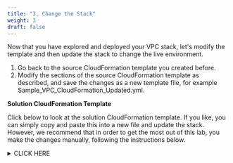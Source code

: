 ```yaml
---
title: "3. Change the Stack"
weight: 3
draft: false
---
```


Now that you have explored and deployed your VPC stack, 
let's modify the template and then update the stack to change the live environment.

1. Go back to the source CloudFormation template you created before.
2. Modify the sections of the source CloudFormation template as described, 
and save the changes as a new template file, for example Sample_VPC_CloudFormation_Updated.yml.


**Solution CloudFormation Template**

Click below to look at the solution CloudFormation template. If you like, you can simply copy and paste this into
a new file and update the stack. However, we recommend that in order to get the most out of this lab, you make the changes manually, following the instructions below.

<details><summary>CLICK HERE</summary>
<p>
```
AWSTemplateFormatVersion: '2010-09-09'
Parameters:
  vpccidr:
    Type: String
    MinLength: 9
    MaxLength: 18
    AllowedPattern: "(\\d{1,3})\\.(\\d{1,3})\\.(\\d{1,3})\\.(\\d{1,3})/(\\d{1,2})"
    ConstraintDescription: Must be a valid CIDR range in the form x.x.x.x/16
    Default: 10.20.0.0/16
  psharedacidr:
    Type: String
    MinLength: 9
    MaxLength: 18
    AllowedPattern: "(\\d{1,3})\\.(\\d{1,3})\\.(\\d{1,3})\\.(\\d{1,3})/(\\d{1,2})"
    ConstraintDescription: Must be a valid CIDR range in the form x.x.x.x/24
    Default: 10.20.0.0/24
  psharedbcidr:
    Type: String
    MinLength: 9
    MaxLength: 18
    AllowedPattern: "(\\d{1,3})\\.(\\d{1,3})\\.(\\d{1,3})\\.(\\d{1,3})/(\\d{1,2})"
    ConstraintDescription: Must be a valid CIDR range in the form x.x.x.x/24
    Default: 10.20.1.0/24
  pvsharedacidr:
    Type: String
    MinLength: 9
    MaxLength: 18
    AllowedPattern: "(\\d{1,3})\\.(\\d{1,3})\\.(\\d{1,3})\\.(\\d{1,3})/(\\d{1,2})"
    ConstraintDescription: Must be a valid CIDR range in the form x.x.x.x/24
    Default: 10.20.2.0/24
  pvsharedbcidr:
    Type: String
    MinLength: 9
    MaxLength: 18
    AllowedPattern: "(\\d{1,3})\\.(\\d{1,3})\\.(\\d{1,3})\\.(\\d{1,3})/(\\d{1,2})"
    ConstraintDescription: Must be a valid CIDR range in the form x.x.x.x/24
    Default: 10.20.3.0/24
Resources:
  VPC:
    Type: "AWS::EC2::VPC"
    Properties:
      CidrBlock: !Ref vpccidr
  IGW:
    Type: "AWS::EC2::InternetGateway"
  S3AppBucket:
    DeletionPolicy: Retain
    Type: "AWS::S3::Bucket"
    Properties:
      AccessControl: PublicRead
      WebsiteConfiguration:
        ErrorDocument: index.html
        IndexDocument: index.html
  BucketPolicyApp:
    Type: "AWS::S3::BucketPolicy"
    Properties:
      Bucket: !Ref S3AppBucket
      PolicyDocument:
        Statement:
          -
            Sid: "ABC123"
            Action:
              - "s3:GetObject"
            Effect: Allow
            Resource: !Join ["", ["arn:aws:s3:::", !Ref S3AppBucket, "/*"]]
            Principal:
              AWS:
                - "*"
  GatewayAttach:
    Type: "AWS::EC2::VPCGatewayAttachment"
    Properties:
      InternetGatewayId: !Ref IGW
      VpcId: !Ref VPC
  SubnetPublicSharedA:
    Type: "AWS::EC2::Subnet"
    Properties:
      AvailabilityZone: !Select [0, !GetAZs ]
      CidrBlock: !Ref psharedacidr
      MapPublicIpOnLaunch: true
      VpcId: !Ref VPC
  SubnetPublicSharedB:
    Type: "AWS::EC2::Subnet"
    Properties:
      AvailabilityZone: !Select [1, !GetAZs ]
      CidrBlock: !Ref psharedbcidr
      MapPublicIpOnLaunch: true
      VpcId: !Ref VPC
  SubnetRouteTableAssociatePublicA:
    Type: "AWS::EC2::SubnetRouteTableAssociation"
    Properties:
      RouteTableId: !Ref RouteTablePublic
      SubnetId: !Ref SubnetPublicSharedA
  SubnetRouteTableAssociatePublicB:
    Type: "AWS::EC2::SubnetRouteTableAssociation"
    Properties:
      RouteTableId: !Ref RouteTablePublic
      SubnetId: !Ref SubnetPublicSharedB
  SubnetPrivateSharedA:
    Type: "AWS::EC2::Subnet"
    Properties:
      AvailabilityZone: !Select [0, !GetAZs ]
      CidrBlock: !Ref pvsharedacidr
      MapPublicIpOnLaunch: false
      VpcId: !Ref VPC
  SubnetPrivateSharedB:
    Type: "AWS::EC2::Subnet"
    Properties:
      AvailabilityZone: !Select [1, !GetAZs ]
      CidrBlock: !Ref pvsharedbcidr
      MapPublicIpOnLaunch: false
      VpcId: !Ref VPC
  SubnetRouteTableAssociatePrivateA:
    Type: "AWS::EC2::SubnetRouteTableAssociation"
    Properties:
      RouteTableId: !Ref RouteTablePublic
      SubnetId: !Ref SubnetPrivateSharedA
  SubnetRouteTableAssociatePrivateB:
    Type: "AWS::EC2::SubnetRouteTableAssociation"
    Properties:
      RouteTableId: !Ref RouteTablePublic
      SubnetId: !Ref SubnetPrivateSharedB
  RouteDefaultPublic:
    Type: "AWS::EC2::Route"
    DependsOn: GatewayAttach
    Properties:
      DestinationCidrBlock: 0.0.0.0/0
      GatewayId: !Ref IGW
      RouteTableId: !Ref RouteTablePublic
  RouteDefaultPrivateA:
    Type: "AWS::EC2::Route"
    Properties:
      DestinationCidrBlock: 0.0.0.0/0
      NatGatewayId: !Ref NatGatewayA
      RouteTableId: !Ref RouteTablePrivateA
  RouteDefaultPrivateB:
    Type: "AWS::EC2::Route"
    Properties:
      DestinationCidrBlock: 0.0.0.0/0
      NatGatewayId: !Ref NatGatewayB
      RouteTableId: !Ref RouteTablePrivateB
  RouteTablePublic:
    Type: "AWS::EC2::RouteTable"
    Properties:
      VpcId: !Ref VPC
  RouteTablePrivateA:
    Type: "AWS::EC2::RouteTable"
    Properties:
      VpcId: !Ref VPC
  RouteTablePrivateB:
    Type: "AWS::EC2::RouteTable"
    Properties:
      VpcId: !Ref VPC
  EIPNatGWA:
    DependsOn: GatewayAttach
    Type: "AWS::EC2::EIP"
    Properties:
      Domain: vpc
  EIPNatGWB:
    DependsOn: GatewayAttach
    Type: "AWS::EC2::EIP"
    Properties:
      Domain: vpc
  NatGatewayA:
    Type: "AWS::EC2::NatGateway"
    Properties:
      AllocationId: !GetAtt EIPNatGWA.AllocationId
      SubnetId: !Ref SubnetPublicSharedA
  NatGatewayB:
    Type: "AWS::EC2::NatGateway"
    Properties:
      AllocationId: !GetAtt EIPNatGWB.AllocationId
      SubnetId: !Ref SubnetPublicSharedB
Outputs:
  vpcid:
    Description: ID of Shared Infrastructure VPC
    Value: !Ref VPC
    Export: # added to export
      Name: sharedinf-vpcid
  natgatewayaid:
    Description: ID of NAT Gateway A
    Value: !Ref NatGatewayA
  natgatewaybid:
    Description: ID of NAT Gateway B
    Value: !Ref NatGatewayB
  appbucketurl:
    Description: Shared Infrastructure App Bucket
    Value: !GetAtt S3AppBucket.WebsiteURL
    Export: # added to export
      Name: sharedinf-appbucketurl

```



</p>
</details>


1.  **Add Parameter Constraints:**

    -   Vpccidr
        -   Minimum length should be set to 9
        -   Maximum length should be set to 18
        -   Allowed pattern should be:
            `(\\d{1,3})\\.(\\d{1,3})\\.(\\d{1,3})\\.(\\d{1,3})/(\\d{1,2})`
        -   Add a constraint description
    -   Psharedacidr
        -   Minimum length should be set to 9
        -   Maximum length should be set to 18
        -   Allowed pattern should be:
            `(\\d{1,3})\\.(\\d{1,3})\\.(\\d{1,3})\\.(\\d{1,3})/(\\d{1,2})`
        -   Add a constraint description

    -   Psharedbcidr
        -   Minimum length should be set to 9
        -   Maximum length should be set to 18
        -   Allowed pattern should be:
            `(\\d{1,3})\\.(\\d{1,3})\\.(\\d{1,3})\\.(\\d{1,3})/(\\d{1,2})`
        -   Add a constraint description

    -   Pvsharedacidr
        -   Minimum length should be set to 9
        -   Maximum length should be set to 18
        -   Allowed pattern should be:
            `(\\d{1,3})\\.(\\d{1,3})\\.(\\d{1,3})\\.(\\d{1,3})/(\\d{1,2})`
        -   Add a constraint description

    -   Pvsharedbcidr
        -   Minimum length should be set to 9
        -   Maximum length should be set to 18
        -   Allowed pattern should be:
            `(\\d{1,3})\\.(\\d{1,3})\\.(\\d{1,3})\\.(\\d{1,3})/(\\d{1,2})`
        -   Add a constraint description

        Reference :<https://docs.aws.amazon.com/AWSCloudFormation/latest/UserGuide/parameters-section-structure.html>

        Before :

        ```
        Parameters:
        vpccidr:
            Type: String
            Default: 10.20.0.0/16
        psharedacidr:
            Type: String
            Default: 10.20.0.0/24
        psharedbcidr:
            Type: String
            Default: 10.20.1.0/24
        pvsharedacidr:
            Type: String
            Default: 10.20.2.0/24
        pvsharedbcidr:
            Type: String
            Default: 10.20.3.0/24
        ```
        After :

        ```
        Parameters:
        vpccidr:
            Type: String
            MinLength: 9
            MaxLength: 18
            AllowedPattern: "(\\d{1,3})\\.(\\d{1,3})\\.(\\d{1,3})\\.(\\d{1,3})/(\\d{1,2})"
            ConstraintDescription: Must be a valid CIDR range in the form x.x.x.x/16
            Default: 10.20.0.0/16
        psharedacidr:
            Type: String
            MinLength: 9
            MaxLength: 18
            AllowedPattern: "(\\d{1,3})\\.(\\d{1,3})\\.(\\d{1,3})\\.(\\d{1,3})/(\\d{1,2})"
            ConstraintDescription: Must be a valid CIDR range in the form x.x.x.x/24
            Default: 10.20.0.0/24
        psharedbcidr:
            Type: String
            MinLength: 9
            MaxLength: 18
            AllowedPattern: "(\\d{1,3})\\.(\\d{1,3})\\.(\\d{1,3})\\.(\\d{1,3})/(\\d{1,2})"
            ConstraintDescription: Must be a valid CIDR range in the form x.x.x.x/24
            Default: 10.20.1.0/24
        pvsharedacidr:
            Type: String
            MinLength: 9
            MaxLength: 18
            AllowedPattern: "(\\d{1,3})\\.(\\d{1,3})\\.(\\d{1,3})\\.(\\d{1,3})/(\\d{1,2})"
            ConstraintDescription: Must be a valid CIDR range in the form x.x.x.x/24
            Default: 10.20.2.0/24
        pvsharedbcidr:
            Type: String
            MinLength: 9
            MaxLength: 18
            AllowedPattern: "(\\d{1,3})\\.(\\d{1,3})\\.(\\d{1,3})\\.(\\d{1,3})/(\\d{1,2})"
            ConstraintDescription: Must be a valid CIDR range in the form x.x.x.x/24
            Default: 10.20.3.0/24
        ```

2.  **Add a deletion policy:**

    -   Create a Deletion Policy for your S3 bucket, so that it will be retained on the stack being deleted.

        Reference : <https://docs.aws.amazon.com/AWSCloudFormation/latest/UserGuide/aws-attribute-deletionpolicy.html>

        Before :

        ```
        S3AppBucket:
            Type: "AWS::S3::Bucket"
            Properties:
            AccessControl: PublicRead
            WebsiteConfiguration:
                ErrorDocument: index.html
                IndexDocument: index.html
        ```    

        After :

        ```
        S3AppBucket:
            DeletionPolicy: Retain
            Type: "AWS::S3::Bucket"
            Properties:
            AccessControl: PublicRead
            WebsiteConfiguration:
                ErrorDocument: index.html
                IndexDocument: index.html
        ```

3.  **Add an Outputs section, so that stack values are visible on the AWS CloudFormation Outputs tab:**

    -   vpcid
        -   Create a description of your output
        -   Reference your VPC, by using !Ref to obtain the value of the VPC ID

    -   natgatewayaid
        -   Create a description of your output
        -   Reference your NAT gateway A, using !Ref

    -   natgatewaybid
        -   Create a description of your output
        -   Reference your NAT gateway B, using !Ref

    -   appbucketurl
        -   Create a description of your output
        -   Use the !GetAtt intrinsic function with the WebsiteURL attribute to obtain the bucket URL from the bucket resource

    Reference : <https://docs.aws.amazon.com/AWSCloudFormation/latest/UserGuide/outputs-section-structure.html>

    Before :
    
    ```
    No Outputs are defined in the source template.
    ```

    After :

    ```
    Outputs:
        vpcid:
            Description: ID of Shared Infrastructure VPC
            Value: !Ref VPC
        natgatewayaid:
            Description: ID of NAT Gateway A
            Value: !Ref NatGatewayA
        natgatewaybid:
            Description: ID of NAT Gateway B
            Value: !Ref NatGatewayB
        appbucketurl:
            Description: Shared Infrastructure App Bucket
            Value: !GetAtt S3AppBucket.WebsiteURL
    ```

4.  **Add export values in Outputs section for Cross-Stack Reference:**

    -   vpcid
        -   Export your vpcid as 'sharedinf-vpc'
    -   appbucketurl
        -   Export your bucket URL as 'sharedinf-appbucketurl'

        Reference : <https://docs.aws.amazon.com/AWSCloudFormation/latest/UserGuide/outputs-section-structure.html>

        Before :

            ```
            Outputs:
            vpcid:
                Description: ID of Shared Infrastructure VPC
                Value: !Ref VPC
            natgatewayaid:
                Description: ID of NAT Gateway A
                Value: !Ref NatGatewayA
            natgatewaybid:
                Description: ID of NAT Gateway B
                Value: !Ref NatGatewayB
            appbucketurl:
                Description: Shared Infrastructure App Bucket
                Value: !GetAtt S3AppBucket.WebsiteURL
            ```

        After :

            ```
            Outputs:
            vpcid:
                Description: ID of Shared Infrastructure VPC
                Value: !Ref VPC
                Export: # added to export
                    Name: sharedinf-vpcid
            natgatewayaid:
                Description: ID of NAT Gateway A
                Value: !Ref NatGatewayA
            natgatewaybid:
                Description: ID of NAT Gateway B
                Value: !Ref NatGatewayB
            vpcid:
                Description: Shared Infrastructure App Bucket
                Value: !GetAtt S3AppBucket.WebsiteURL
                Export: # added to export
                    Name: sharedinf-appbucketurl
            ```

Other References:
===========

**Intrinsic functions:**

<https://docs.aws.amazon.com/AWSCloudFormation/latest/UserGuide/intrinsic-function-reference.html>


**Mappings:**

<https://docs.aws.amazon.com/AWSCloudFormation/latest/UserGuide/mappings-section-structure.html>


